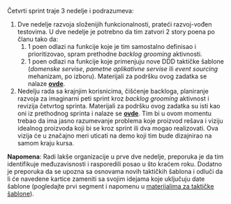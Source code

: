 Četvrti sprint traje 3 nedelje i podrazumeva:

1. Dve nedelje razvoja složenijih funkcionalnosti, prateći razvoj-vođen testovima. U dve nedelje je potrebno da tim zatvori 2 story poena po članu tako da:
   1. 1 poen odlazi na funkcije koje je tim samostalno definisao i prioritizovao, spram prethodne _backlog grooming_ aktivnosti.
   2. 1 poen odlazi na funkcije koje primenjuju nove DDD taktičke šablone (_domenske servise_, _pametne aplikativne servise_ ili _event sourcing_ mehanizam, po izboru). Materijali za podršku ovog zadatka se nalaze **[ovde](https://github.com/psw-ftn/supportive-information/tree/master/s4/w1-w2)**.
2. Nedelju rada sa krajnjim korisnicima, čišćenje backloga, planiranje razvoja za imaginarni peti sprint kroz _backlog grooming_ aktivnost i revizija četvrtog sprinta. Materijali za podršku ovog zadatka su isti kao oni iz prethodnog sprinta i nalaze se **[ovde](https://github.com/psw-ftn/supportive-information/blob/master/s3/w3/README.md)**. Tim bi u ovom momentu trebao da ima jasno razumevanje problema koje proizvod rešava i viziju idealnog proizvoda koji bi se kroz sprint ili dva mogao realizovati. Ova vizija će u značajno meri uticati na demo koji tim bude dizajnirao na samom kraju kursa.

**Napomena**: Radi lakše organizacije u prve dve nedelje, preporuka je da tim identifikuje međuzavisnosti i rasporedili posao u što kraćem roku. Dodatno je preporuka da se upozna sa osnovama novih taktičkih šablona i odluči da li će navedene kartice zameniti sa svojim idejama koje uključuju date šablone (pogledajte prvi segment i napomenu u [materijalima za taktičke šablone](https://github.com/psw-ftn/supportive-information/tree/master/s4/w1-w2)).
